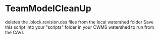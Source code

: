 # TeamModelCleanUp
deletes the .block.revision.dss files from the local watershed folder
Save this script into your "scripts" folder in your CWMS watershed to run from the CAVI.

